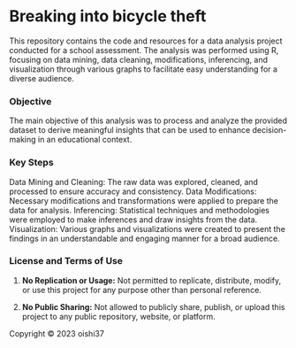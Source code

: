 # Breaking into bicycle theft 

This repository contains the code and resources for a data analysis project conducted for a school assessment. The analysis was performed using R, focusing on data mining, data cleaning, modifications, inferencing, and visualization through various graphs to facilitate easy understanding for a diverse audience.

### Objective

The main objective of this analysis was to process and analyze the provided dataset to derive meaningful insights that can be used to enhance decision-making in an educational context.

### Key Steps

Data Mining and Cleaning: The raw data was explored, cleaned, and processed to ensure accuracy and consistency.
Data Modifications: Necessary modifications and transformations were applied to prepare the data for analysis.
Inferencing: Statistical techniques and methodologies were employed to make inferences and draw insights from the data.
Visualization: Various graphs and visualizations were created to present the findings in an understandable and engaging manner for a broad audience.

### License and Terms of Use 

1. **No Replication or Usage:** Not permitted to replicate, distribute, modify, or use this project for any purpose other than personal reference.

2. **No Public Sharing:**  Not allowed to publicly share, publish, or upload this project to any public repository, website, or platform.

Copyright © 2023 oishi37
